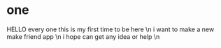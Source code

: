 # one
HELLO every one this is my first time to be here \n
i want to make a new make friend app \n 
i hope can get any idea or help \n
